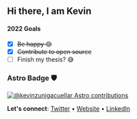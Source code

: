 ## Hi there, I am Kevin

#### 2022 Goals

- [x] ~~Be happy 😊~~
- [x] ~~Contribute to open source~~
- [ ] Finish my thesis? 😅

### Astro Badge 🛡

[![@kevinzunigacuellar Astro contributions](https://astro.badg.es/v1/contributor/kevinzunigacuellar.svg)](https://astro.badg.es/v1/contributor/kevinzunigacuellar/)

**Let's connect**: [Twitter](https://twitter.com/kevinzunigacuel) • [Website](https://kevinzunigacuellar.com) • [LinkedIn](https://www.linkedin.com/in/kevinzunigacuellar/)
